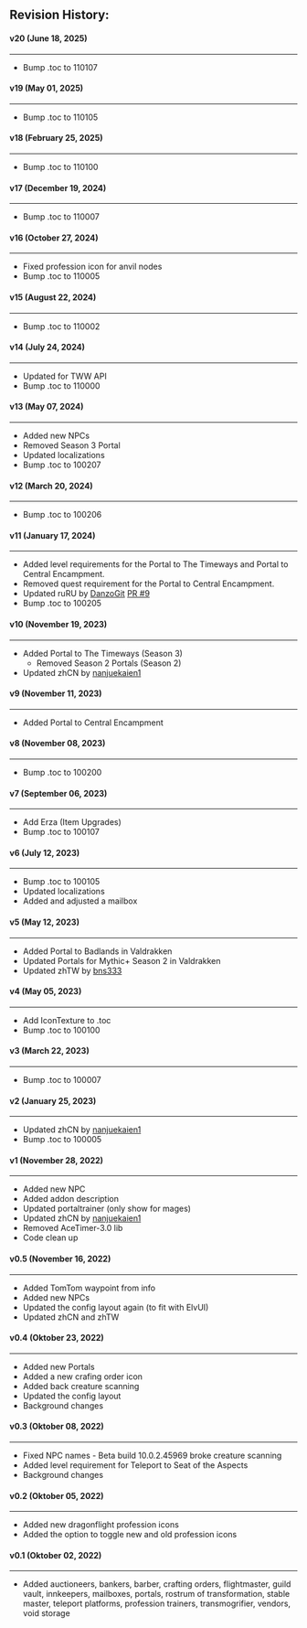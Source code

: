 ## Revision History:

#### v20 (June 18, 2025)
-------------------------------
* Bump .toc to 110107

#### v19 (May 01, 2025)
-------------------------------
* Bump .toc to 110105

#### v18 (February 25, 2025)
-------------------------------
* Bump .toc to 110100

#### v17 (December 19, 2024)
-------------------------------
* Bump .toc to 110007

#### v16 (October 27, 2024)
-------------------------------
* Fixed profession icon for anvil nodes
* Bump .toc to 110005

#### v15 (August 22, 2024)
-------------------------------
* Bump .toc to 110002

#### v14 (July 24, 2024)
-------------------------------
* Updated for TWW API
* Bump .toc to 110000

#### v13 (May 07, 2024)
-------------------------------
* Added new NPCs
* Removed Season 3 Portal
* Updated localizations
* Bump .toc to 100207

#### v12 (March 20, 2024)
-------------------------------
* Bump .toc to 100206

#### v11 (January 17, 2024)
-------------------------------
* Added level requirements for the Portal to The Timeways and Portal to Central Encampment.
* Removed quest requirement for the Portal to Central Encampment.
* Updated ruRU by [DanzoGit](https://github.com/DanzoGit) [PR #9](https://github.com/Dathwada/handynotes-valdrakken/pull/9)
* Bump .toc to 100205

#### v10 (November 19, 2023)
-------------------------------
* Added Portal to The Timeways (Season 3)
    * Removed Season 2 Portals (Season 2)
* Updated zhCN by [nanjuekaien1](https://github.com/nanjuekaien1)

#### v9 (November 11, 2023)
-------------------------------
* Added Portal to Central Encampment

#### v8 (November 08, 2023)
-------------------------------
* Bump .toc to 100200

#### v7 (September 06, 2023)
-------------------------------
* Add Erza (Item Upgrades)
* Bump .toc to 100107

#### v6 (July 12, 2023)
-------------------------------
* Bump .toc to 100105
* Updated localizations
* Added and adjusted a mailbox

#### v5 (May 12, 2023)
-------------------------------
* Added Portal to Badlands in Valdrakken
* Updated Portals for Mythic+ Season 2 in Valdrakken
* Updated zhTW by [bns333](https://legacy.curseforge.com/members/bns333)

#### v4 (May 05, 2023)
-------------------------------
* Add IconTexture to .toc
* Bump .toc to 100100

#### v3 (March 22, 2023)
-------------------------------
* Bump .toc to 100007

#### v2 (January 25, 2023)
-------------------------------
* Updated zhCN by [nanjuekaien1](https://github.com/Dathwada/handynotes-valdrakken/pull/2)
* Bump .toc to 100005

#### v1 (November 28, 2022)
-------------------------------
* Added new NPC
* Added addon description
* Updated portaltrainer (only show for mages)
* Updated zhCN by [nanjuekaien1](https://github.com/Dathwada/handynotes-valdrakken/pull/1)
* Removed AceTimer-3.0 lib
* Code clean up

#### v0.5 (November 16, 2022)
-------------------------------
* Added TomTom waypoint from info
* Added new NPCs
* Updated the config layout again (to fit with ElvUI)
* Updated zhCN and zhTW

#### v0.4 (Oktober 23, 2022)
-------------------------------
* Added new Portals
* Added a new crafing order icon
* Added back creature scanning
* Updated the config layout
* Background changes

#### v0.3 (Oktober 08, 2022)
-------------------------------
* Fixed NPC names - Beta build 10.0.2.45969 broke creature scanning
* Added level requirement for Teleport to Seat of the Aspects
* Background changes

#### v0.2 (Oktober 05, 2022)
-------------------------------
* Added new dragonflight profession icons
* Added the option to toggle new and old profession icons

#### v0.1 (Oktober 02, 2022)
-------------------------------
* Added auctioneers, bankers, barber, crafting orders, flightmaster, guild vault, innkeepers, mailboxes, portals, rostrum of transformation, stable master, teleport platforms, profession trainers, transmogrifier, vendors, void storage
